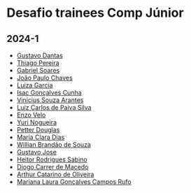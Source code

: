 # Desafio trainees Comp Júnior

## 2024-1

<!-- INSIRA SEU NOME E O SEU PERFIL DO GITHUB-->
<!-- [Seu Nome](PERFIL DO GITHUB) -->
- [Gustavo Dantas](https://github.com/dantas15)
- [Thiago Pereira](https://github.com/thiagolimapereira)
- [Gabriel Soares](https://github.com/gxbreus)
- [João Paulo Chaves](https://github.com/joaopchav)
- [Luiza Garcia](https://github.com/Luizagso)
- [Isac Gonçalves Cunha](https://github.com/Caquizeraa)
- [Vinícius Souza Arantes](https://github.com/vinicius-arantes)
- [Luiz Carlos de Paiva Silva](https://github.com/luizcpaiva)
- [Enzo Velo](https://github.com/K3yNet)
- [Yuri Nogueira](https://github.com/yurinog12)
- [Petter Douglas](https://github.com/petterdouglas)
- [Maria Clara Dias](https://github.com/marrieteixeira)
- [Willian Brandão de Souza](https://github.com/WillianBrandao)
- [Gustavo Jose](https://github.com/GustavoJoss)
- [Heitor Rodrigues Sabino](https://github.com/s4bino)
- [Diogo Carrer de Macedo](https://github.com/diogocarrer)
- [Arthur Catarino de Oliveira](https://github.com/ArthurCatarino)
- [Mariana Laura Gonçalves Campos Rufo](https://github.com/marianarufo)
